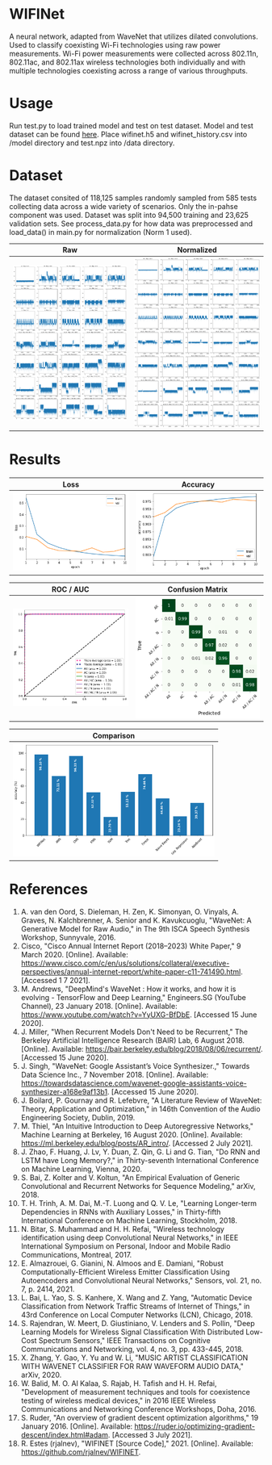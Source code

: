 # WIFINet
A neural network, adapted from WaveNet that utilizes dilated convolutions.
Used to classify coexisting Wi-Fi technologies using raw power measurements.
Wi-Fi power measurements were collected across 802.11n, 802.11ac, and 802.11ax wireless technologies both individually and with multiple technologies coexisting across a range of various throughputs.

# Usage
Run test.py to load trained model and test on test dataset.
Model and test dataset can be found [here](https://drive.google.com/drive/folders/1lxk85Lu7JByLs4hyXY3XmtLsCEkX1d7u?usp=sharing).
Place wifinet.h5 and wifinet_history.csv into /model directory and test.npz into /data directory.

# Dataset
The dataset consited of 118,125 samples randomly sampled from 585 tests collecting data across a wide variety of scenarios. Only the in-pahse component was used. Dataset was split into 94,500 training and 23,625 validation sets. See process_data.py for how data was preprocessed and load_data() in main.py for normalization (Norm 1 used).

| Raw               | Normalized        |
| ----------------- | ----------------- |
|<img src=images/samples_raw.png width="400">|<img src=images/samples_normalized1.png width="400">|



# Results
| Loss              | Accuracy          |
| ----------------- | ----------------- |
|<img src=images/wifinet_loss.png width="400">|<img src=images/wifinet_acc.png width="400">|

| ROC / AUC         | Confusion Matrix  |
| ----------------- | ----------------- |
|<img src=images/wifinet_roc.png width="400">|<img src=images/wifinet_cf.png width="400">|

| Comparison        |
| ----------------- |
|<img src=images/val_accuracy.png width="400">|

# References
1. A. van den Oord, S. Dieleman, H. Zen, K. Simonyan, O. Vinyals, A. Graves, N. Kalchbrenner, A. Senior and K. Kavukcuoglu, "WaveNet: A Generative Model for Raw Audio," in The 9th ISCA Speech Synthesis Workshop, Sunnyvale, 2016. 
2. Cisco, "Cisco Annual Internet Report (2018–2023) White Paper," 9 March 2020. [Online]. Available: https://www.cisco.com/c/en/us/solutions/collateral/executive-perspectives/annual-internet-report/white-paper-c11-741490.html. [Accessed 1 7 2021].
3. M. Andrews, "DeepMind's WaveNet : How it works, and how it is evolving - TensorFlow and Deep Learning," Engineers.SG (YouTube Channel), 23 January 2018. [Online]. Available: https://www.youtube.com/watch?v=YyUXG-BfDbE. [Accessed 15 June 2020].
4. J. Miller, "When Recurrent Models Don't Need to be Recurrent," The Berkeley Artificial Intelligence Research (BAIR) Lab, 6 August 2018. [Online]. Available: https://bair.berkeley.edu/blog/2018/08/06/recurrent/. [Accessed 15 June 2020].
5. J. Singh, "WaveNet: Google Assistant’s Voice Synthesizer.," Towards Data Science Inc., 7 November 2018. [Online]. Available: https://towardsdatascience.com/wavenet-google-assistants-voice-synthesizer-a168e9af13b1. [Accessed 15 June 2020].
6. J. Boilard, P. Gournay and R. Lefebvre, "A Literature Review of WaveNet: Theory, Application and Optimization," in 146th Convention of the Audio Engineering Society, Dublin, 2019. 
7. M. Thiel, "An Intuitive Introduction to Deep Autoregressive Networks," Machine Learning at Berkeley, 16 August 2020. [Online]. Available: https://ml.berkeley.edu/blog/posts/AR_intro/. [Accessed 2 July 2021].
8. J. Zhao, F. Huang, J. Lv, Y. Duan, Z. Qin, G. Li and G. Tian, "Do RNN and LSTM have Long Memory?," in Thirty-seventh International Conference on Machine Learning, Vienna, 2020. 
9. S. Bai, Z. Kolter and V. Koltun, "An Empirical Evaluation of Generic Convolutional and Recurrent Networks for Sequence Modeling," arXiv, 2018. 
10. T. H. Trinh, A. M. Dai, M.-T. Luong and Q. V. Le, "Learning Longer-term Dependencies in RNNs with Auxiliary Losses," in Thirty-fifth International Conference on Machine Learning, Stockholm, 2018. 
11. N. Bitar, S. Muhammad and H. H. Refai, "Wireless technology identification using deep Convolutional Neural Networks," in IEEE International Symposium on Personal, Indoor and Mobile Radio Communications, Montreal, 2017. 
12. E. Almazrouei, G. Gianini, N. Almoos and E. Damiani, "Robust Computationally-Efficient Wireless Emitter Classification Using Autoencoders and Convolutional Neural Networks," Sensors, vol. 21, no. 7, p. 2414, 2021. 
13. L. Bai, L. Yao, S. S. Kanhere, X. Wang and Z. Yang, "Automatic Device Classification from Network Traffic Streams of Internet of Things," in 43rd Conference on Local Computer Networks (LCN), Chicago, 2018. 
14. S. Rajendran, W. Meert, D. Giustiniano, V. Lenders and S. Pollin, "Deep Learning Models for Wireless Signal Classification With Distributed Low-Cost Spectrum Sensors," IEEE Transactions on Cognitive Communications and Networking, vol. 4, no. 3, pp. 433-445, 2018. 
15. X. Zhang, Y. Gao, Y. Yu and W. Li, "MUSIC ARTIST CLASSIFICATION WITH WAVENET CLASSIFIER FOR RAW WAVEFORM AUDIO DATA," arXiv, 2020. 
16. W. Balid, M. O. Al Kalaa, S. Rajab, H. Tafish and H. H. Refai, "Development of measurement techniques and tools for coexistence testing of wireless medical devices," in 2016 IEEE Wireless Communications and Networking Conference Workshops, Doha, 2016. 
17. S. Ruder, "An overview of gradient descent optimization algorithms," 19 January 2016. [Online]. Available: https://ruder.io/optimizing-gradient-descent/index.html#adam. [Accessed 3 July 2021].
18. R. Estes (rjalnev), "WIFINET [Source Code]," 2021. [Online]. Available: https://github.com/rjalnev/WIFINET.
